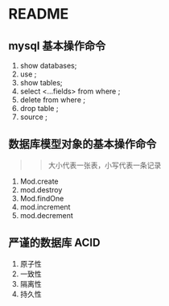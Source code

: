 # README

## mysql 基本操作命令

1. show databases;
2. use <dbName>;
3. show tables;
4. select <...fields> from <tableName> where <expression>;
5. delete from <tableName> where <expression>;
6. drop table <tableName>;
7. source <sqlScript>;


## 数据库模型对象的基本操作命令

>> 大小代表一张表，小写代表一条记录

1. Mod.create
2. mod.destroy
3. Mod.findOne
4. mod.increment
5. mod.decrement


## 严谨的数据库 ACID
1. 原子性
2. 一致性
3. 隔离性
4. 持久性
